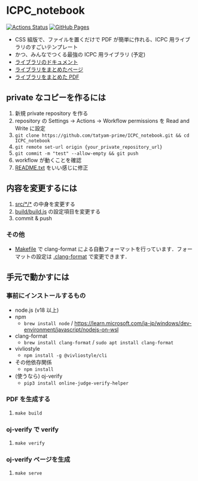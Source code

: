 # ICPC_notebook

[![Actions Status](https://github.com/tatyam-prime/ICPC_notebook/workflows/verify/badge.svg)](https://github.com/tatyam-prime/ICPC_notebook/actions) [![GitHub Pages](https://img.shields.io/static/v1?label=GitHub+Pages&message=document+&color=brightgreen&logo=github)](https://tatyam-prime.github.io/ICPC_notebook/)

- CSS 組版で、ファイルを置くだけで PDF が簡単に作れる、ICPC 用ライブラリのすごいテンプレート
- かつ、みんなでつくる最強の ICPC 用ライブラリ (予定)
- [ライブラリのドキュメント](https://tatyam-prime.github.io/ICPC_notebook/)
- [ライブラリをまとめたページ](https://tatyam-prime.github.io/ICPC_notebook/notebook.html)
- [ライブラリをまとめた PDF](https://tatyam-prime.github.io/ICPC_notebook/notebook.pdf)

## private なコピーを作るには

1. 新規 private repository を作る
2. repository の Settings -> Actions -> Workflow permissions を Read and Write に設定
3. `git clone https://github.com/tatyam-prime/ICPC_notebook.git && cd ICPC_notebook`
4. `git remote set-url origin {your_private_repository_url}`
5. `git commit -m "test" --allow-empty && git push`
6. workflow が動くことを確認
7. [README.txt](README.txt) をいい感じに修正

## 内容を変更するには

1. [src/\*/\*](src/) の中身を変更する
2. [build/build.js](build/build.js) の設定項目を変更する
3. commit & push

### その他

- [Makefile](Makefile) で clang-format による自動フォーマットを行っています．フォーマットの設定は [.clang-format](.clang-format) で変更できます．

## 手元で動かすには

### 事前にインストールするもの

- node.js (v18 以上)
- npm
    - `brew install node` / <https://learn.microsoft.com/ja-jp/windows/dev-environment/javascript/nodejs-on-wsl>
- clang-format
    - `brew install clang-format` / `sudo apt install clang-format`
- vivliostyle
    - `npm install -g @vivliostyle/cli`
- その他依存関係
    - `npm install`
- (使うなら) oj-verify
    - `pip3 install online-judge-verify-helper`

### PDF を生成する

1. `make build`

### oj-verify で verify

1. `make verify`

### oj-verify ページを生成

1. `make serve`


